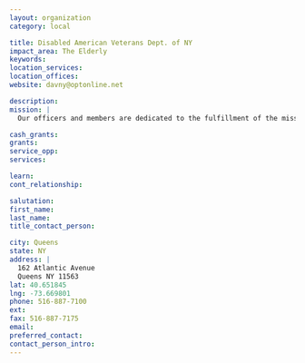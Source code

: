 ```yaml
---
layout: organization
category: local

title: Disabled American Veterans Dept. of NY
impact_area: The Elderly
keywords: 
location_services: 
location_offices: 
website: davny@optonline.net

description: 
mission: |
  Our officers and members are dedicated to the fulfillment of the mission of the DAV. . . by word and deed to aid and assist wartime disabled veterans, their widows, their orphans and their dependants as they strive to be worthy citizens of their community and country

cash_grants: 
grants: 
service_opp: 
services: 

learn: 
cont_relationship: 

salutation: 
first_name: 
last_name: 
title_contact_person: 

city: Queens
state: NY
address: |
  162 Atlantic Avenue  
  Queens NY 11563
lat: 40.651845
lng: -73.669801
phone: 516-887-7100
ext: 
fax: 516-887-7175
email: 
preferred_contact: 
contact_person_intro: 
---
```

